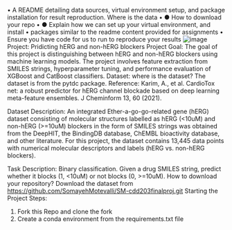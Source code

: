 •	A README detailing data sources, virtual environment setup, and package installation for result reproduction. Where is the data 
•	●  How to download your repo 
•	●  Explain how we can set up your virtual environment, and install 
•	packages similar to the readme content provided for assignments 
•	Ensure you have code for us to run to reproduce your results 
![image](https://github.com/user-attachments/assets/788cef5b-ab0d-4004-8742-bc6c1974d7e3)
Project: Pridicting hERG and non-hERG blockers 
Project Goal:
The goal of this project is distinguishing between hERG and non-hERG blockers using machine learning models. The project involves feature extraction from SMILES strings, hyperparameter tuning, and performance evaluation of XGBoost and CatBoost classifiers.
Dataset:
where is the dataset?  The dataset is from the pytdc package.
Reference: Karim, A., et al. CardioTox net: a robust predictor for hERG channel blockade based on deep learning meta-feature ensembles. J Cheminform 13, 60 (2021).

Dataset Description: An integrated Ether-a-go-go-related gene (hERG) dataset consisting of molecular structures labelled as hERG (<10uM) and non-hERG (>=10uM) blockers in the form of SMILES strings was obtained from the DeepHIT, the BindingDB database, ChEMBL bioactivity database, and other literature. For this project, the dataset contains 13,445 data points with numerical molecular descriptors and labels (hERG vs. non-hERG blockers). 

Task Description: Binary classification. Given a drug SMILES string, predict whether it blocks (1, <10uM) or not blocks (0, >=10uM).
How to download your repository? Download the dataset from https://github.com/SomayehMotevalli/SM-cdd203finalproj.git
Starting the Project
Steps:
1. Fork this Repo and clone the fork
2. Create a conda environment from the requirements.txt file 


